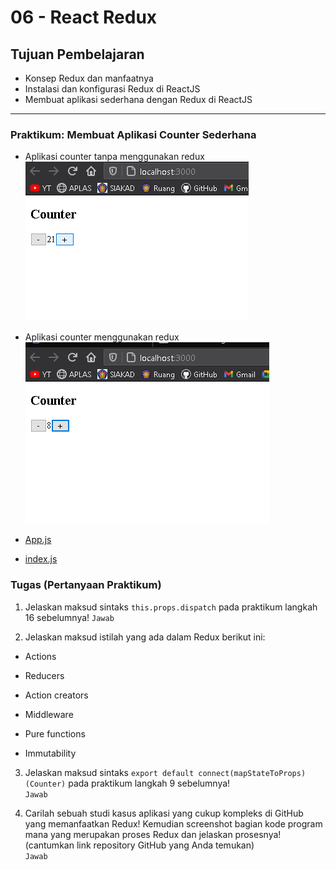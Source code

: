# 06 - React Redux

## Tujuan Pembelajaran
-   Konsep Redux dan manfaatnya
-   Instalasi dan konfigurasi Redux di ReactJS
-   Membuat aplikasi sederhana dengan Redux di ReactJS

___
### Praktikum: Membuat Aplikasi Counter Sederhana

* Aplikasi counter  tanpa menggunakan redux  
![p01](img/1.png)


* Aplikasi counter menggunakan redux  
![p02](img/2.png)


* [App.js](../../src/06_redux/App.js)  
* [index.js](../../src/06_redux/index.js)


### Tugas (Pertanyaan Praktikum)

1.  Jelaskan maksud sintaks `this.props.dispatch` pada praktikum langkah 16 sebelumnya!
`Jawab`


2.  Jelaskan maksud istilah yang ada dalam Redux berikut ini:
* Actions

* Reducers

* Action creators

* Middleware

* Pure functions

* Immutability

3.  Jelaskan maksud sintaks `export default connect(mapStateToProps)(Counter)` pada praktikum langkah 9 sebelumnya!   
`Jawab`

4.  Carilah sebuah studi kasus aplikasi yang cukup kompleks di GitHub yang memanfaatkan Redux! Kemudian screenshot bagian kode program mana yang merupakan proses Redux dan jelaskan prosesnya! (cantumkan link repository GitHub yang Anda temukan)  
`Jawab`
